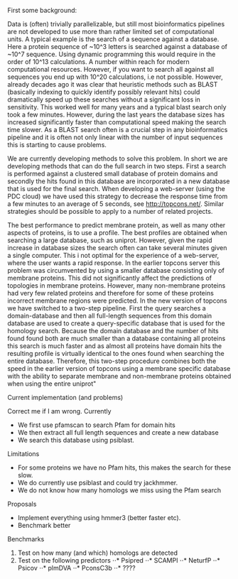 
First some background:

Data is (often) trivially parallelizable, but still most bioinformatics pipelines are not developed to use more than rather limited set of computational units. A typical example is the search of a sequence against a database. Here a protein sequence of ~10^3 letters is searched against a database of ~10^7 sequence. Using dynamic programming this would require in the order of 10^13 calculations. A number within reach for modern computational resources. However, if you want to search all against all sequences you end up with 10^20 calculations, i.e not possible. However, already decades ago it was clear that heuristic methods such as BLAST (basically indexing to quickly identify possibly relevant hits) could dramatically speed up these searches without a significant loss in sensitivity. This worked well for many years and a typical blast search only took a few minutes. However, during the last years the database sizes has increased significantly faster than computational speed making the search time slower. As a BLAST search often is a crucial step in any bioinformatics pipeline and it is often not only linear with the number of input sequences this is starting to cause problems.


We are currently developing methods to solve this problem. In short we are developing methods that can do the full search in two steps. First a search is performed against a clustered small database of protein domains and secondly the hits found in this database are incorporated in a new database that is used for the final search. When developing a web-server (using the PDC cloud) we have used this strategy to decrease the response time from a few minutes to an average of 5 seconds, see http://topcons.net/. Similar strategies should be possible to apply to a number of related projects.
 


The best performance to predict membrane protein, as well as many other aspects of proteins, is to use a profile. The best profiles are obtained when searching a large database, such as uniprot. However, given the rapid increase in database sizes the search often can take several minutes given a single computer. This i not optimal for the experience of a web-server, where the user wants a rapid response. In the earlier topcons server this problem was circumvented by using a smaller database consisting only of membrane proteins. This did not significantly affect the predictions of topologies in membrane proteins. However, many non-membrane proteins had very few related proteins and therefore for some of these proteins incorrect membrane regions were predicted. In the new version of topcons we have switched to a two-step pipeline. First the query searches a domain-database and then all full-length sequences from this domain database are used to create a query-specific database that is used for the homology search. Because the domain database and the number of hits found found both are much smaller than a database containing all proteins this search is much faster and as almost all proteins have domain hits the resulting profile is virtually identical to the ones found when searching the entire database. Therefore, this two-step procedure combines both the speed in the earlier version of topcons  using a membrane specific database with the ability to separate membrane and non-membrane proteins obtained when using the entire uniprot"


Current implementation (and problems)

Correct me if I am wrong. Currently
+ We first use pfamscan to search Pfam for domain hits
+ We then extract all full length sequences and create a new database
+ We search this database using psiblast.

Limitations
+ For some proteins we have no Pfam hits, this makes the search for these slow.
+ We do currently use psiblast and could try jackhmmer.
+ We do not know how many homologs we miss using the Pfam search

Proposals
+ Implement everything using hmmer3 (better faster etc).
+ Benchmark better

Benchmarks
1. Test on how many (and which) homologs are detected
2. Test on the following predictors
⋅⋅* Psipred
⋅⋅* SCAMPI
⋅⋅* NeturfP
⋅⋅* Psicov
⋅⋅* plmDVA
⋅⋅* PconsC3b
⋅⋅* ????
